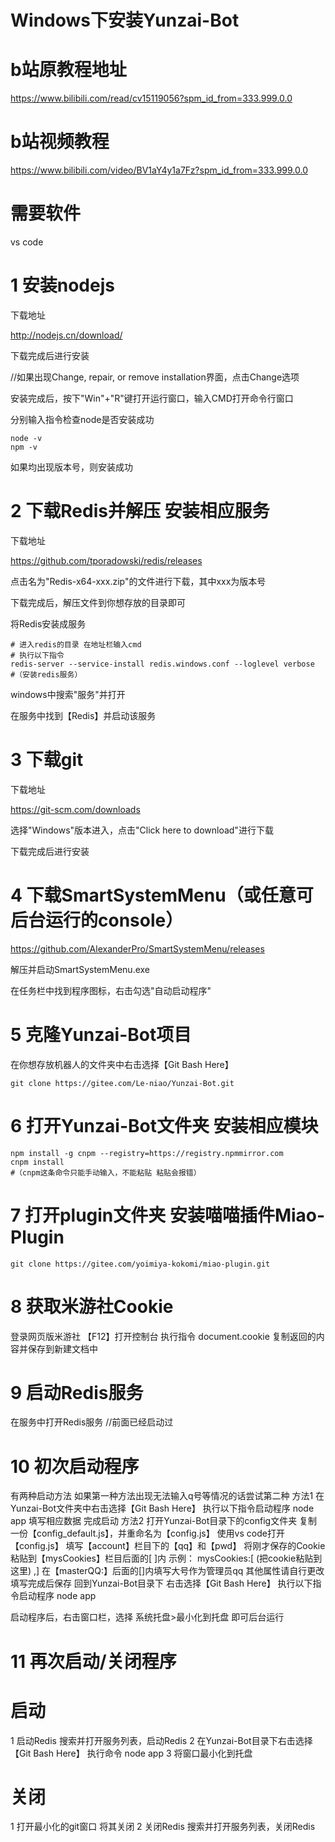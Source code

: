 # Windows下安装Yunzai-Bot
# b站原教程地址
https://www.bilibili.com/read/cv15119056?spm_id_from=333.999.0.0
# b站视频教程
https://www.bilibili.com/video/BV1aY4y1a7Fz?spm_id_from=333.999.0.0

# 需要软件
vs code

# 1 安装nodejs
下载地址

http://nodejs.cn/download/

下载完成后进行安装

//如果出现Change, repair, or remove installation界面，点击Change选项

安装完成后，按下"Win"+"R"键打开运行窗口，输入CMD打开命令行窗口

分别输入指令检查node是否安装成功

    node -v
    npm -v

如果均出现版本号，则安装成功

# 2 下载Redis并解压 安装相应服务
下载地址

https://github.com/tporadowski/redis/releases

点击名为"Redis-x64-xxx.zip"的文件进行下载，其中xxx为版本号

下载完成后，解压文件到你想存放的目录即可

将Redis安装成服务

    # 进入redis的目录 在地址栏输入cmd
    # 执行以下指令
    redis-server --service-install redis.windows.conf --loglevel verbose
    #（安装redis服务）

windows中搜索"服务"并打开

在服务中找到【Redis】并启动该服务

# 3 下载git
下载地址

https://git-scm.com/downloads

选择"Windows"版本进入，点击"Click here to download"进行下载

下载完成后进行安装

# 4 下载SmartSystemMenu（或任意可后台运行的console）
https://github.com/AlexanderPro/SmartSystemMenu/releases

解压并启动SmartSystemMenu.exe

在任务栏中找到程序图标，右击勾选"自动启动程序"

# 5 克隆Yunzai-Bot项目
在你想存放机器人的文件夹中右击选择【Git Bash Here】

    git clone https://gitee.com/Le-niao/Yunzai-Bot.git


# 6 打开Yunzai-Bot文件夹 安装相应模块
    npm install -g cnpm --registry=https://registry.npmmirror.com
    cnpm install
    #（cnpm这条命令只能手动输入，不能粘贴 粘贴会报错）


# 7 打开plugin文件夹 安装喵喵插件Miao-Plugin
    git clone https://gitee.com/yoimiya-kokomi/miao-plugin.git

# 8 获取米游社Cookie
登录网页版米游社
【F12】打开控制台
执行指令
    document.cookie
复制返回的内容并保存到新建文档中

# 9 启动Redis服务
在服务中打开Redis服务 //前面已经启动过

# 10 初次启动程序
有两种启动方法 如果第一种方法出现无法输入q号等情况的话尝试第二种
方法1 
    在Yunzai-Bot文件夹中右击选择【Git Bash Here】
    执行以下指令启动程序
        node app
    填写相应数据 完成启动
方法2
    打开Yunzai-Bot目录下的config文件夹
    复制一份【config_default.js】，并重命名为【config.js】
    使用vs code打开【config.js】
        填写【account】栏目下的【qq】和【pwd】
        将刚才保存的Cookie粘贴到【mysCookies】栏目后面的[  ]内 
            示例：
            mysCookies:[ (把cookie粘贴到这里) ,]
        在【masterQQ:】后面的[]内填写大号作为管理员qq
        其他属性请自行更改
    填写完成后保存 回到Yunzai-Bot目录下
    右击选择【Git Bash Here】
    执行以下指令启动程序
        node app

启动程序后，右击窗口栏，选择 系统托盘>最小化到托盘 即可后台运行

# 11 再次启动/关闭程序
# 启动
1 启动Redis
    搜索并打开服务列表，启动Redis
2 在Yunzai-Bot目录下右击选择【Git Bash Here】
    执行命令
        node app
3 将窗口最小化到托盘
# 关闭
1 打开最小化的git窗口 将其关闭
2 关闭Redis
    搜索并打开服务列表，关闭Redis

